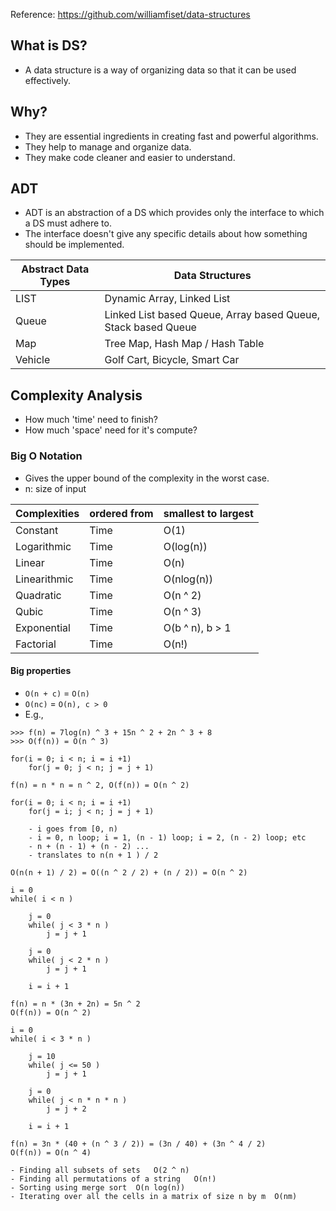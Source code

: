 Reference: https://github.com/williamfiset/data-structures 

## What is DS?
- A data structure is a way of organizing data so that it can be used effectively.

## Why?
- They are essential ingredients in creating fast and powerful algorithms.
- They help to manage and organize data.
- They make code cleaner and easier to understand.


## ADT
- ADT is an abstraction of a DS which provides only the interface to which a DS must adhere to.
- The interface doesn't give any specific details about how something should be implemented.

| Abstract Data Types | Data Structures |
| --- | --- |
| LIST | Dynamic Array, Linked List |
| Queue | Linked List based Queue, Array based Queue, Stack based Queue |
| Map | Tree Map, Hash Map / Hash Table |
| Vehicle | Golf Cart, Bicycle, Smart Car |

## Complexity Analysis
- How much 'time' need to finish?
- How much 'space' need for it's compute?

### Big O Notation
- Gives the upper bound of the complexity in the worst case.
- n: size of input

| Complexities  | ordered from  | smallest to largest |
| - | - | - |
| Constant | Time | O(1) |
| Logarithmic | Time | O(log(n)) |
| Linear | Time | O(n) |
| Linearithmic | Time | O(nlog(n)) |
| Quadratic | Time | O(n ^ 2) |
| Qubic | Time | O(n ^ 3) |
| Exponential | Time | O(b ^ n), b > 1 |
| Factorial | Time | O(n!) |

#### Big properties
- `O(n + c)` = `O(n)`
- `O(nc)` = `O(n), c > 0`
- E.g., 
```
>>> f(n) = 7log(n) ^ 3 + 15n ^ 2 + 2n ^ 3 + 8
>>> O(f(n)) = O(n ^ 3)
```
```
for(i = 0; i < n; i = i +1)
    for(j = 0; j < n; j = j + 1)

f(n) = n * n = n ^ 2, O(f(n)) = O(n ^ 2)
```
```
for(i = 0; i < n; i = i +1)
    for(j = i; j < n; j = j + 1)

    - i goes from [0, n)
    - i = 0, n loop; i = 1, (n - 1) loop; i = 2, (n - 2) loop; etc
    - n + (n - 1) + (n - 2) ...
    - translates to n(n + 1 ) / 2

O(n(n + 1) / 2) = O((n ^ 2 / 2) + (n / 2)) = O(n ^ 2)
```

```
i = 0
while( i < n )

    j = 0
    while( j < 3 * n )
        j = j + 1

    j = 0
    while( j < 2 * n )
        j = j + 1

    i = i + 1

f(n) = n * (3n + 2n) = 5n ^ 2
O(f(n)) = O(n ^ 2)
```

```
i = 0
while( i < 3 * n )

    j = 10
    while( j <= 50 )
        j = j + 1

    j = 0
    while( j < n * n * n )
        j = j + 2

    i = i + 1

f(n) = 3n * (40 + (n ^ 3 / 2)) = (3n / 40) + (3n ^ 4 / 2)
O(f(n)) = O(n ^ 4)
```
```
- Finding all subsets of sets   O(2 ^ n)
- Finding all permutations of a string   O(n!)
- Sorting using merge sort  O(n log(n))
- Iterating over all the cells in a matrix of size n by m  O(nm)
```
